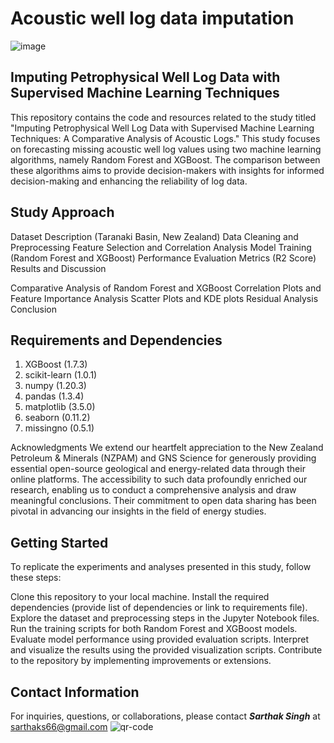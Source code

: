 # Acoustic well log data imputation

![image](https://github.com/SarthakSingh7/Acoustic_well_log_data_imputation/assets/75946168/70f3c231-fe33-4e01-a410-cfc87a2d2396)


## Imputing Petrophysical Well Log Data with Supervised Machine Learning Techniques
This repository contains the code and resources related to the study titled "Imputing Petrophysical Well Log Data with Supervised Machine Learning Techniques: A Comparative Analysis of Acoustic Logs." This study focuses on forecasting missing acoustic well log values using two machine learning algorithms, namely Random Forest and XGBoost. The comparison between these algorithms aims to provide decision-makers with insights for informed decision-making and enhancing the reliability of log data.

## Study Approach
Dataset Description (Taranaki Basin, New Zealand)
Data Cleaning and Preprocessing
Feature Selection and Correlation Analysis
Model Training (Random Forest and XGBoost)
Performance Evaluation Metrics (R2 Score)
Results and Discussion

Comparative Analysis of Random Forest and XGBoost
Correlation Plots and Feature Importance Analysis
Scatter Plots and KDE plots
Residual Analysis
Conclusion

## Requirements and Dependencies

1. XGBoost (1.7.3)
2. scikit-learn (1.0.1) 
3. numpy (1.20.3) 
4. pandas (1.3.4)
5. matplotlib (3.5.0)
6. seaborn (0.11.2)
7. missingno (0.5.1)

Acknowledgments
We extend our heartfelt appreciation to the New Zealand Petroleum & Minerals (NZPAM) and GNS Science for generously providing essential open-source geological and energy-related data through their online platforms. The accessibility to such data profoundly enriched our research, enabling us to conduct a comprehensive analysis and draw meaningful conclusions. Their commitment to open data sharing has been pivotal in advancing our insights in the field of energy studies.

## Getting Started
To replicate the experiments and analyses presented in this study, follow these steps:

Clone this repository to your local machine.
Install the required dependencies (provide list of dependencies or link to requirements file).
Explore the dataset and preprocessing steps in the Jupyter Notebook files.
Run the training scripts for both Random Forest and XGBoost models.
Evaluate model performance using provided evaluation scripts.
Interpret and visualize the results using the provided visualization scripts.
Contribute to the repository by implementing improvements or extensions.

## Contact Information
For inquiries, questions, or collaborations, please contact ***Sarthak Singh*** at sarthaks66@gmail.com
![qr-code](https://github.com/SarthakSingh7/Acoustic_well_log_data_imputation/assets/75946168/a6ac2d2f-d88e-43dc-ac24-8d65f177e02d)

